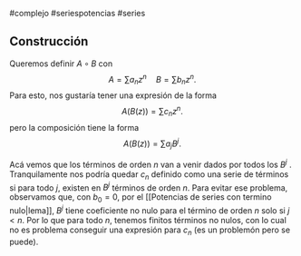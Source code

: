 #complejo #seriespotencias #series 

## Construcción

Queremos definir $A\circ B$ con $$
A = \sum a_{n} z^n \quad B=\sum b_{n} z^n.
$$
Para esto, nos gustaría tener una expresión de la forma
$$
A(B(z))=\sum c_{n}z^{n}.
$$
pero la composición tiene la forma
$$
A(B(z)) = \sum a_{j} B^{j}.
$$

Acá vemos que los términos de orden $n$ van a venir dados por todos los $B^{j}$ . Tranquilamente nos podría quedar $c_{n}$ definido como una serie de términos si para todo $j$, existen en $B^{j}$ términos de orden $n$. Para evitar ese problema, observamos que, con $b_{0}=0$, por el [[Potencias de series con termino nulo|lema]], $B^{j}$ tiene coeficiente no nulo para el término de orden $n$ solo si $j<n$. Por lo que para todo $n$, tenemos finitos términos no nulos, con lo cual no es problema conseguir una expresión para $c_{n}$ (es un problemón pero se puede).


